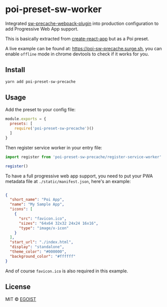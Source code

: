 # poi-preset-sw-worker

Integrated [sw-precache-webpack-plugin](https://github.com/goldhand/sw-precache-webpack-plugin) into production configuration to add Progressive Web App support.

This is basically extracted from [create-react-app](https://github.com/facebookincubator/create-react-app/blob/master/packages/react-scripts/template/README.md#making-a-progressive-web-app) but as a Poi preset.

A live example can be found at: https://poi-sw-precache.surge.sh, you can enable `offline` mode in chrome devtools to check if it works for you.

## Install

```bash
yarn add poi-preset-sw-precache
```

## Usage

Add the preset to your config file:

```js
module.exports = {
  presets: [
    require('poi-preset-sw-precache')()
  ]
}
```

Then register service worker in your entry file:

```js
import register from 'poi-preset-sw-precache/register-service-worker'

register()
```

To have a full progressive web app support, you need to put your PWA metadata file at `./static/manifest.json`, here's an example:

```json

{
  "short_name": "Poi App",
  "name": "My Sample App",
  "icons": [
    {
      "src": "favicon.ico",
      "sizes": "64x64 32x32 24x24 16x16",
      "type": "image/x-icon"
    }
  ],
  "start_url": "./index.html",
  "display": "standalone",
  "theme_color": "#000000",
  "background_color": "#ffffff"
}
```

And of course `favicon.ico` is also required in this example.

## License

MIT &copy; [EGOIST](https://github.com/egoist)
